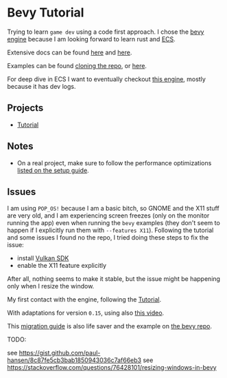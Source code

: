 # Bevy Tutorial

Trying to learn `game dev` using a code first approach. I chose the [bevy engine](https://bevyengine.org/) because I am
looking forward to learn rust and [ECS](https://en.wikipedia.org/wiki/Entity_component_system).

Extensive docs can be found [here](https://bevyengine.org/learn/quick-start/introduction/) and
[here](https://bevy-cheatbook.github.io).

Examples can be found [cloning the repo](https://github.com/bevyengine/bevy), or
[here](https://bevyengine.org/examples/).

For deep dive in ECS I want to eventually checkout [this engine](https://github.com/tjdevries/ocaml-engine), mostly
because it has dev logs.

## Projects

- [Tutorial](./tutorial)

## Notes

- On a real project, make sure to follow the performance optimizations
  [listed on the setup guide](https://bevyengine.org/learn/quick-start/getting-started/setup/).

## Issues

I am using `POP_OS!` because I am a basic bitch, so GNOME and the X11 stuff are very old, and I am experiencing screen
freezes (only on the monitor running the app) even when running the `bevy` examples (they don't seem to happen if I
explicitly run them with `--features X11`). Following the tutorial and some issues I found no the repo, I tried doing
these steps to fix the issue:

- install [Vulkan SDK](https://vulkan-tutorial.com/Development_environment#page_Linux)
- enable the X11 feature explicitly

After all, nothing seems to make it stable, but the issue might be happening only when I resize the window.

My first contact with the engine, following the
[Tutorial](https://www.youtube.com/watch?v=TQt-v_bFdao&list=PLVnntJRoP85JHGX7rGDu6LaF3fmDDbqyd).

With adaptations for version `0.15`, using also [this video](https://www.youtube.com/watch?v=yFOPtYwnDjU).

This [migration guide](https://bevyengine.org/learn/migration-guides/0-14-to-0-15/) is also life saver and the example
on [the bevy repo](https://github.com/bevyengine/bevy/blob/main/examples/2d/sprite_animation.rs).

TODO: 

  see https://gist.github.com/paul-hansen/8c87fe5cb3bab1850943036c7af66eb3
  see https://stackoverflow.com/questions/76428101/resizing-windows-in-bevy

